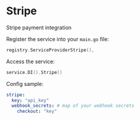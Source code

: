 # Stripe

Stripe payment integration

Register the service into your `main.go` file:
```go
registry.ServiceProviderStripe(),
```

Access the service:
```go
service.DI().Stripe()
```

Config sample:

```yml
stripe:
  key: "api_key"
  webhook_secrets: # map of your webhook secrets
    checkout: "key"
```
